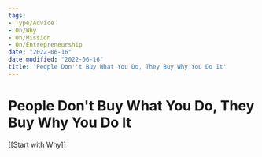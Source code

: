 ```yaml
---
tags:
- Type/Advice
- On/Why
- On/Mission
- On/Entrepreneurship
date: "2022-06-16"
date modified: "2022-06-16"
title: 'People Don''t Buy What You Do, They Buy Why You Do It'
---
```


# People Don't Buy What You Do, They Buy Why You Do It
[[Start with Why]]

